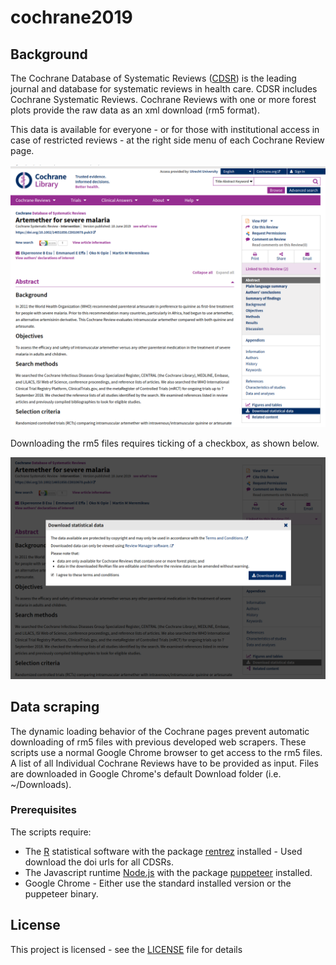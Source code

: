 # cochrane2019

## Background

The Cochrane Database of Systematic Reviews ([CDSR](https://www.cochranelibrary.com/cdsr/reviews)) is the leading journal and database for systematic reviews in health care. CDSR includes Cochrane Systematic Reviews. Cochrane Reviews with one or more forest plots provide the raw data as an xml download (rm5 format).

This data is available for everyone - or for those with institutional access in case of restricted reviews - at the right side menu of each Cochrane Review page.

![Example of Cochrane Review with data entry in right-sided menu](images/cochrane_1.png)

Downloading the rm5 files requires ticking of a checkbox, as shown below.

![Example of checkbox download](images/cochrane_2.png)

## Data scraping

The dynamic loading behavior of the Cochrane pages prevent automatic downloading of rm5 files with previous developed web scrapers. These scripts use a normal Google Chrome browser to get access to the rm5 files.
A list of all Individual Cochrane Reviews have to be provided as input.
Files are downloaded in Google Chrome's default Download folder (i.e. ~/Downloads).

### Prerequisites

The scripts require:
* The [R](https://www.r-project.org/) statistical software with the package [rentrez](https://cran.r-project.org/web/packages/rentrez/index.html) installed - Used download the doi urls for all CDSRs.
* The Javascript runtime [Node.js](https://nodejs.org/en/) with the package [puppeteer](https://github.com/GoogleChrome/puppeteer) installed.
* Google Chrome - Either use the standard installed version or the puppeteer binary.

## License

This project is licensed - see the [LICENSE](LICENSE) file for details

